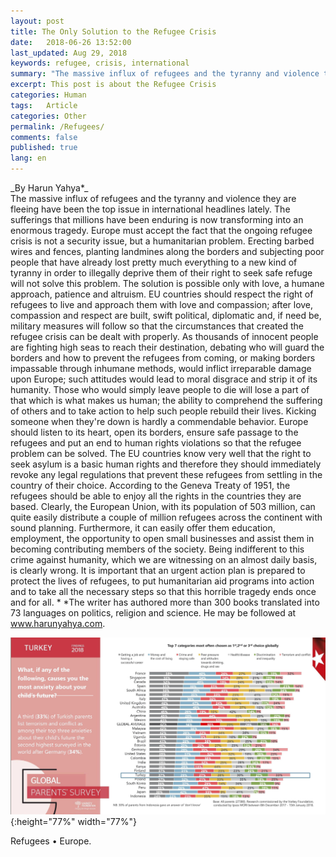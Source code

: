 ```yaml
---
layout: post
title: The Only Solution to the Refugee Crisis
date:   2018-06-26 13:52:00
last_updated: Aug 29, 2018
keywords: refugee, crisis, international
summary: "The massive influx of refugees and the tyranny and violence they are fleeing have been the top issue in international headlines lately."
excerpt: This post is about the Refugee Crisis
categories: Human
tags:   Article
categories: Other
permalink: /Refugees/
comments: false
published: true
lang: en
---
```




\_By Harun Yahya\*\_  
The massive influx of refugees and the tyranny and violence they are fleeing have been the top issue in international headlines lately. The sufferings that millions have been enduring is now transforming into an enormous tragedy. Europe must accept the fact that the ongoing refugee crisis is not a security issue, but a humanitarian problem. Erecting barbed wires and fences, planting landmines along the borders and subjecting poor people that have already lost pretty much everything to a new kind of tyranny in order to illegally deprive them of their right to seek safe refuge will not solve this problem. The solution is possible only with love, a humane approach, patience and altruism. EU countries should respect the right of refugees to live and approach them with love and compassion; after love, compassion and respect are built, swift political, diplomatic and, if need be, military measures will follow so that the circumstances that created the refugee crisis can be dealt with properly. As thousands of innocent people are fighting high seas to reach their destination, debating who will guard the borders and how to prevent the refugees from coming, or making borders impassable through inhumane methods, would inflict irreparable damage upon Europe; such attitudes would lead to moral disgrace and strip it of its humanity. Those who would simply leave people to die will lose a part of that which is what makes us human; the ability to comprehend the suffering of others and to take action to help such people rebuild their lives. Kicking someone when they're down is hardly a commendable behavior. Europe should listen to its heart, open its borders, ensure safe passage to the refugees and put an end to human rights violations so that the refugee problem can be solved. The EU countries know very well that the right to seek asylum is a basic human rights and therefore they should immediately revoke any legal regulations that prevent these refugees from settling in the country of their choice. According to the Geneva Treaty of 1951, the refugees should be able to enjoy all the rights in the countries they are based. Clearly, the European Union, with its population of 503 million, can quite easily distribute a couple of million refugees across the continent with sound planning. Furthermore, it can easily offer them education, employment, the opportunity to open small businesses and assist them in becoming contributing members of the society. Being indifferent to this crime against humanity, which we are witnessing on an almost daily basis, is clearly wrong. It is important that an urgent action plan is prepared to protect the lives of refugees, to put humanitarian aid programs into action and to take all the necessary steps so that this horrible tragedy ends once and for all. \* \*The writer has authored more than 300 books translated into 73 languages on politics, religion and science. He may be followed at www.harunyahya.com.  


![Refugees • Europe.](/images/kaygilar.jpg "Refugees • Europe."){:height="77%" width="77%"}


Refugees • Europe.

 
